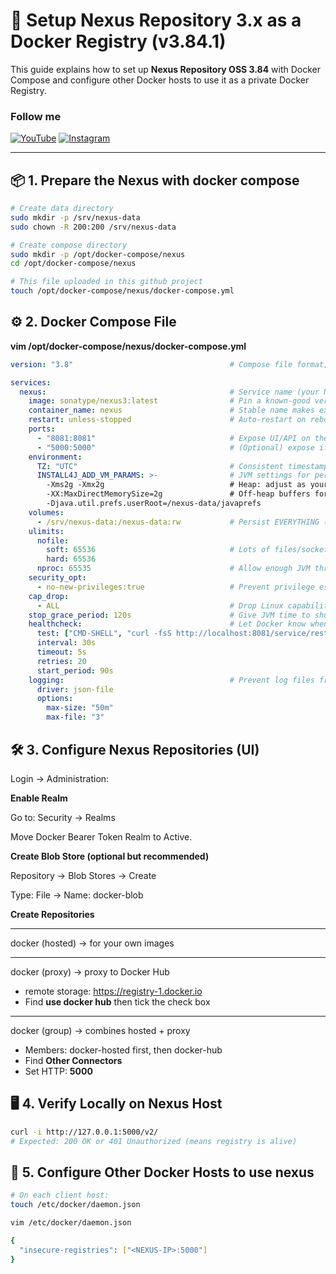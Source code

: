 # 🚀 Setup Nexus Repository 3.x as a Docker Registry (v3.84.1)

This guide explains how to set up **Nexus Repository OSS 3.84** with Docker Compose and configure other Docker hosts to use it as a private Docker Registry.

### Follow me

[![YouTube](https://img.shields.io/badge/YouTube-%23FF0000?style=for-the-badge&logo=youtube&logoColor=white)](https://www.youtube.com/@mehdi_devops_pro)
[![Instagram](https://img.shields.io/badge/Instagram-%23E1306C?style=for-the-badge&logo=instagram&logoColor=white)](https://www.instagram.com/mehdi.devops.pro/)

---

## 📦 1. Prepare the Nexus with docker compose

```bash
# Create data directory
sudo mkdir -p /srv/nexus-data
sudo chown -R 200:200 /srv/nexus-data

# Create compose directory
sudo mkdir -p /opt/docker-compose/nexus
cd /opt/docker-compose/nexus

# This file uploaded in this github project
touch /opt/docker-compose/nexus/docker-compose.yml 

```
## ⚙️ 2. Docker Compose File
**vim /opt/docker-compose/nexus/docker-compose.yml**
```yaml
version: "3.8"                                   # Compose file format; v3.8 is widely supported

services:
  nexus:                                         # Service name (your Nexus app)
    image: sonatype/nexus3:latest                # Pin a known-good version (avoid :latest drift)
    container_name: nexus                        # Stable name makes exec/logs easier
    restart: unless-stopped                      # Auto-restart on reboot/crash; not if you stopped it
    ports:
      - "8081:8081"                              # Expose UI/API on the host (http://HOST:8081)
      - "5000:5000"                              # (Optional) expose if you create a Docker repo on port 5000
    environment:
      TZ: "UTC"                                  # Consistent timestamps in logs
      INSTALL4J_ADD_VM_PARAMS: >-                # JVM settings for performance & stability
        -Xms2g -Xmx2g                            # Heap: adjust as your repos/metadata grow
        -XX:MaxDirectMemorySize=2g               # Off-heap buffers for I/O
        -Djava.util.prefs.userRoot=/nexus-data/javaprefs
    volumes:
      - /srv/nexus-data:/nexus-data:rw           # Persist EVERYTHING (configs/db/blobs/logs) on host
    ulimits:
      nofile:
        soft: 65536                              # Lots of files/sockets under load
        hard: 65536
      nproc: 65535                               # Allow enough JVM threads
    security_opt:
      - no-new-privileges:true                   # Prevent privilege escalation inside the container
    cap_drop:
      - ALL                                      # Drop Linux capabilities (Nexus doesn’t need extra caps)
    stop_grace_period: 120s                      # Give JVM time to shut down cleanly
    healthcheck:                                 # Let Docker know when Nexus is actually ready
      test: ["CMD-SHELL", "curl -fsS http://localhost:8081/service/rest/v1/status | grep -q AVAILABLE"]
      interval: 30s
      timeout: 5s
      retries: 20
      start_period: 90s
    logging:                                     # Prevent log files from filling the disk
      driver: json-file
      options:
        max-size: "50m"
        max-file: "3"
```

## 🛠️ 3. Configure Nexus Repositories (UI)

Login → Administration:

**Enable Realm**

Go to: Security → Realms

Move Docker Bearer Token Realm to Active.


**Create Blob Store (optional but recommended)**

Repository → Blob Stores → Create

Type: File → Name: docker-blob


**Create Repositories**

______________________________________

docker (hosted) → for your own images

______________________________________

docker (proxy) → proxy to Docker Hub 
- remote storage: https://registry-1.docker.io
- Find **use docker hub** then tick the check box
  
______________________________________

docker (group) → combines hosted + proxy

- Members: docker-hosted first, then docker-hub
- Find **Other Connectors**
- Set HTTP: **5000**


## 🖥️ 4. Verify Locally on Nexus Host
```bash
curl -i http://127.0.0.1:5000/v2/
# Expected: 200 OK or 401 Unauthorized (means registry is alive)
```

## 🔑 5. Configure Other Docker Hosts to use nexus
```bash
# On each client host:
touch /etc/docker/daemon.json

vim /etc/docker/daemon.json

{
  "insecure-registries": ["<NEXUS-IP>:5000"]
}
